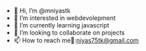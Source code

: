 - 👋 Hi, I’m @mniyastk
- 👀 I’m interested in webdevolepment
- 🌱 I’m currently learning javascript
- 💞️ I’m looking to collaborate on projects
- 📫 How to reach me📧:niyas75tk@gmail.com

<!---
mniyastk/mniyastk is a ✨ special ✨ repository because its `README.md` (this file) appears on your GitHub profile.
You can click the Preview link to take a look at your changes.
--->
